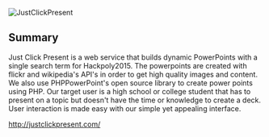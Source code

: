 ![JustClickPresent](http://i.imgur.com/Ebw9DCs.png)

## Summary 

Just Click Present is a web service that builds dynamic PowerPoints with a single search term for Hackpoly2015. The powerpoints are created with flickr and wikipedia's API's in order to get high quality images and content. We also use PHPPowerPoint's open source library to create power points using PHP. Our target user is a high school or college student that has to present on a topic but doesn't have the time or knowledge to create a deck. User interaction is made easy with our simple yet appealing interface.

http://justclickpresent.com/
